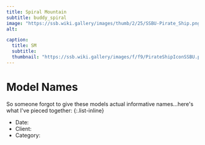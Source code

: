 ```yaml
---
title: Spiral Mountain
subtitle: buddy_spiral
image: "https://ssb.wiki.gallery/images/thumb/2/25/SSBU-Pirate_Ship.png/800px-SSBU-Pirate_Ship.png"
alt:

caption:
  title: SM
  subtitle: 
  thumbnail: "https://ssb.wiki.gallery/images/f/f9/PirateShipIconSSBU.png"
---
```

# Model Names
So someone forgot to give these models actual informative names...here's what I've pieced together:
{:.list-inline} 
- Date: 
- Client: 
- Category: 